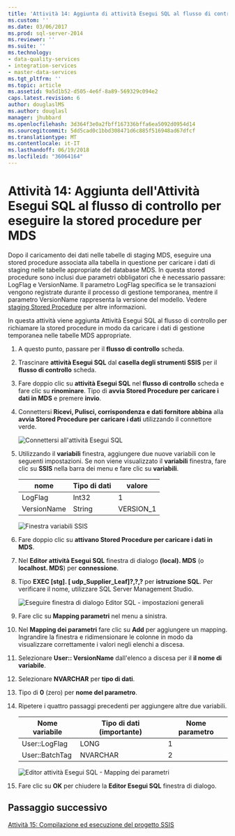 ```yaml
---
title: 'Attività 14: Aggiunta di attività Esegui SQL al flusso di controllo per eseguire la Stored Procedure per MDS | Documenti Microsoft'
ms.custom: ''
ms.date: 03/06/2017
ms.prod: sql-server-2014
ms.reviewer: ''
ms.suite: ''
ms.technology:
- data-quality-services
- integration-services
- master-data-services
ms.tgt_pltfrm: ''
ms.topic: article
ms.assetid: 9a5d1b52-d505-4e6f-8a89-569329c094e2
caps.latest.revision: 6
author: douglaslMS
ms.author: douglasl
manager: jhubbard
ms.openlocfilehash: 3d364f3e0a2fbff167336bffa6ea5092d0954d14
ms.sourcegitcommit: 5dd5cad0c1bbd308471d6c885f516948ad67dfcf
ms.translationtype: MT
ms.contentlocale: it-IT
ms.lasthandoff: 06/19/2018
ms.locfileid: "36064164"
---
```

# <a name="task-14-adding-execute-sql-task-to-control-flow-to-run-the-stored-procedure-for-mds"></a>Attività 14: Aggiunta dell'Attività Esegui SQL al flusso di controllo per eseguire la stored procedure per MDS
  Dopo il caricamento dei dati nelle tabelle di staging MDS, eseguire una stored procedure associata alla tabella in questione per caricare i dati di staging nelle tabelle appropriate del database MDS. In questa stored procedure sono inclusi due parametri obbligatori che è necessario passare: LogFlag e VersionName. Il parametro LogFlag specifica se le transazioni vengono registrate durante il processo di gestione temporanea, mentre il parametro VersionName rappresenta la versione del modello. Vedere [staging Stored Procedure](http://msdn.microsoft.com/library/hh231028.aspx) per altre informazioni.  
  
 In questa attività viene aggiunta Attività Esegui SQL al flusso di controllo per richiamare la stored procedure in modo da caricare i dati di gestione temporanea nelle tabelle MDS appropriate.  
  
1.  A questo punto, passare per il **flusso di controllo** scheda.  
  
2.  Trascinare **attività Esegui SQL** dal **casella degli strumenti SSIS** per il **flusso di controllo** scheda.  
  
3.  Fare doppio clic su **attività Esegui SQL** nel **flusso di controllo** scheda e fare clic su **rinominare**. Tipo di **avvia Stored Procedure per caricare i dati in MDS** e premere **invio**.  
  
4.  Connettersi **Ricevi, Pulisci, corrispondenza e dati fornitore abbina** alla **avvia Stored Procedure per caricare i dati** utilizzando il connettore verde.  
  
     ![Connettersi all'attività Esegui SQL](../../2014/tutorials/media/et-addingesqltasktocftorunthespformds-01.jpg "connettersi all'attività Esegui SQL")  
  
5.  Utilizzando il **variabili** finestra, aggiungere due nuove variabili con le seguenti impostazioni. Se non viene visualizzato il **variabili** finestra, fare clic su **SSIS** nella barra dei menu e fare clic su **variabili**.  
  
    |nome|Tipo di dati|valore|  
    |----------|---------------|-----------|  
    |LogFlag|Int32|1|  
    |VersionName|String|VERSION_1|  
  
     ![Finestra variabili SSIS](../../2014/tutorials/media/et-addingesqltasktocftorunthespformds-02.jpg "finestra variabili SSIS")  
  
6.  Fare doppio clic su **attivano Stored Procedure per caricare i dati in MDS**.  
  
7.  Nel **Editor attività Esegui SQL** finestra di dialogo **(local). MDS** (o **localhost. MDS**) per **connessione**.  
  
8.  Tipo **EXEC [stg]. [ udp_Supplier_Leaf]?,?,?** per **istruzione SQL**. Per verificare il nome, utilizzare SQL Server Management Studio.  
  
     ![Eseguire finestra di dialogo Editor SQL - impostazioni generali](../../2014/tutorials/media/et-addingesqltasktocftorunthespformds-03.jpg "eseguire finestra di dialogo Editor SQL - impostazioni generali")  
  
9. Fare clic su **Mapping parametri** nel menu a sinistra.  
  
10. Nel **Mapping dei parametri** fare clic su **Add** per aggiungere un mapping. Ingrandire la finestra e ridimensionare le colonne in modo da visualizzare correttamente i valori negli elenchi a discesa.  
  
11. Selezionare **User:: VersionName** dall'elenco a discesa per il **il nome di variabile**.  
  
12. Selezionare **NVARCHAR** per **tipo di dati**.  
  
13. Tipo di **0** (zero) per **nome del parametro**.  
  
14. Ripetere i quattro passaggi precedenti per aggiungere altre due variabili.  
  
    |Nome variabile|Tipo di dati (importante)|Nome parametro|  
    |-------------------|-----------------------------|--------------------|  
    |User::LogFlag|LONG|1|  
    |User::BatchTag|NVARCHAR|2|  
  
     ![Editor attività Esegui SQL - Mapping dei parametri](../../2014/tutorials/media/et-addingesqltasktocftorunthespformds-04.jpg "Editor attività Esegui SQL - Mapping parametri")  
  
15. Fare clic su **OK** per chiudere la **Editor Esegui SQL** finestra di dialogo.  
  
## <a name="next-step"></a>Passaggio successivo  
 [Attività 15: Compilazione ed esecuzione del progetto SSIS](../../2014/tutorials/task-15-building-and-running-the-ssis-project.md)  
  
  